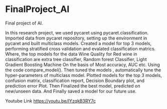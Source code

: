 # FinalProject_AI
Final project of AI.

In this research project, we used pycaret using pycaret.classification. Imported data from pycaret repository, setting up the environment in pycaret and built multiclass models. Created a model for top 3 models, performing stratified cross validation and evalated classification matrics. Where, the top models for the data Wine Quality for Red wine in classification are extra tree classifier, Random forest Classifier, Light Gradient Boosting Machine On the basis of Most accuracy, AUC etc. Using the code compare_model(). Then tuned the models , automatically tune the hyper-parameters of multiclass model. Plotted models for the top 3 models, confusion matrix, classification report, Decision Boundary plot, and prediction error Plot. Then Finalized the best model, predicted on new/unseen data. And Finally saved a model for our future use.

Youtube Link
https://youtu.be/IYzqkB3RY7c

